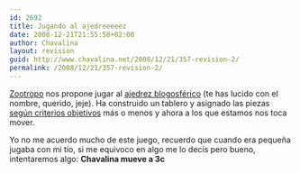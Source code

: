 ```yaml
---
id: 2692
title: Jugando al ajedreeeeez
date: 2008-12-21T21:55:58+02:00
author: Chavalina
layout: revision
guid: http://www.chavalina.net/2008/12/21/357-revision-2/
permalink: /2008/12/21/357-revision-2/
---
```

<a href="http://zootropo.f2o.org" target="_blank">Zootropo</a> nos propone jugar al <a href="http://zootropo.f2o.org/archivos/2005/03/03/ajedrez-blogosferico-ii/" target="_blank">ajedrez blogosférico</a> (te has lucido con el nombre, querido, jeje). Ha construido un tablero y asignado las piezas <a href="http://zootropo.f2o.org/archivos/2005/02/28/ajedrez-en-la-blogosfera/" target="_blank">según criterios objetivos</a> más o menos y ahora a los que estamos nos toca mover.

Yo no me acuerdo mucho de este juego, recuerdo que cuando era pequeña jugaba con mi tío, si me equivoco en algo me lo decís pero bueno, intentaremos algo: **Chavalina mueve a 3c**